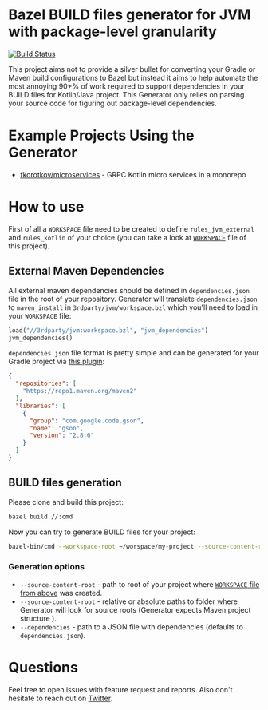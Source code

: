 # Bazel BUILD files generator for JVM with package-level granularity

[![Build Status](https://api.cirrus-ci.com/github/cirruslabs/bazel-project-generator.svg)](https://cirrus-ci.com/github/cirruslabs/bazel-project-generator)

This project aims not to provide a silver bullet for converting your Gradle or Maven build configurations to Bazel but
instead it aims to help automate the most annoying 90+% of work required to support dependencies in your BUILD files 
for Kotlin/Java project. This Generator only relies on parsing your source code for figuring out package-level dependencies.

# Example Projects Using the Generator

* [fkorotkov/microservices](https://github.com/fkorotkov/microservices) - GRPC Kotlin micro services in a monorepo

# How to use

First of all a `WORKSPACE` file need to be created to define `rules_jvm_external` and `rules_kotlin` of your choice
(you can take a look at [`WORKSPACE`](https://github.com/cirruslabs/bazel-project-generator/blob/master/WORKSPACE)
file of this project).

## External Maven Dependencies

All external maven dependencies should be defined in `dependencies.json` file in the root of your repository.
Generator will translate `dependencies.json` to `maven_install` in `3rdparty/jvm/workspace.bzl` which you'll need
to load in your `WORKSPACE` file:

```python
load("//3rdparty/jvm:workspace.bzl", "jvm_dependencies")
jvm_dependencies()
```

`dependencies.json` file format is pretty simple and can be generated for your Gradle project via [this plugin](https://github.com/fkorotkov/gradle-libraries-plugin):

```json
{
  "repositories": [
    "https://repo1.maven.org/maven2"
  ],
  "libraries": [
    {
      "group": "com.google.code.gson",
      "name": "gson",
      "version": "2.8.6"
    }
  ]
}
```

## BUILD files generation

Please clone and build this project:

```bash
bazel build //:cmd 
```

Now you can try to generate BUILD files for your project:

```bash
bazel-bin/cmd --workspace-root ~/worspace/my-project --source-content-root module1/src --source-content-root module2/src
```

### Generation options

* `--source-content-root` - path to root of your project where [`WORKSPACE` file from above](#how-to-use) was created.
* `--source-content-root` - relative or absolute paths to folder where Generator will look for source roots (Generator expects Maven project structure ).
* `--dependencies` - path to a JSON file with dependencies (defaults to `dependencies.json`). 

# Questions

Feel free to open issues with feature request and reports. Also don't hesitate to reach out on [Twitter](https://twitter.com/fedor).
